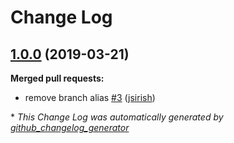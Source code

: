 # Change Log

## [1.0.0](https://github.com/dynamic/silverstripe-elemental-foxystripe/tree/1.0.0) (2019-03-21)
**Merged pull requests:**

- remove branch alias [\#3](https://github.com/dynamic/silverstripe-elemental-foxystripe/pull/3) ([jsirish](https://github.com/jsirish))



\* *This Change Log was automatically generated by [github_changelog_generator](https://github.com/skywinder/Github-Changelog-Generator)*